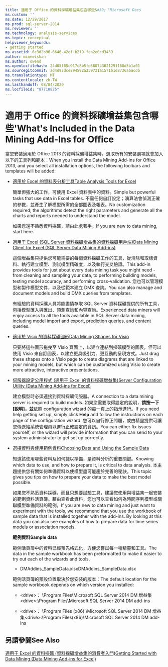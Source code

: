 ```yaml
---
title: 適用于 Office 的資料採礦增益集包含哪些&#39;？Microsoft Docs
ms.custom: ''
ms.date: 12/29/2017
ms.prod: sql-server-2014
ms.reviewer: ''
ms.technology: analysis-services
ms.topic: conceptual
helpviewer_keywords:
- getting started
ms.assetid: 6c3d2b96-6646-42ef-b219-fea2e0cd3459
author: minewiskan
ms.author: owend
ms.openlocfilehash: 24d05f05c917c8b5fe580743621291168d3b1a01
ms.sourcegitcommit: ad4d92dce894592a259721a1571b1d8736abacdb
ms.translationtype: MT
ms.contentlocale: zh-TW
ms.lasthandoff: 08/04/2020
ms.locfileid: "87710825"
---
```

# <a name="what39s-included-in-the-data-mining-add-ins-for-office"></a><span data-ttu-id="59144-102">適用于 Office 的資料採礦增益集包含哪些&#39;</span><span class="sxs-lookup"><span data-stu-id="59144-102">What&#39;s Included in the Data Mining Add-Ins for Office</span></span>
  <span data-ttu-id="59144-103">當您安裝適用於 Office 2013 的資料採礦增益集時，選取所有的安裝選項就會加入以下的工具列和範本：</span><span class="sxs-lookup"><span data-stu-id="59144-103">When you install the Data Mining Add-ins for Office 2013, and you select all installation options, the following toolbars and templates will be added:</span></span>  
  
-   [<span data-ttu-id="59144-104">適用於 Excel 的資料表分析工具</span><span class="sxs-lookup"><span data-stu-id="59144-104">Table Analysis Tools for Excel</span></span>](table-analysis-tools-for-excel.md)  
  
     <span data-ttu-id="59144-105">簡單但強大的工作，可使用 Excel 資料表中的資料。</span><span class="sxs-lookup"><span data-stu-id="59144-105">Simple but powerful tasks that use data in Excel tables.</span></span> <span data-ttu-id="59144-106">不需任何自訂設定；演算法會偵測正確的參數，並產生了解模型所需的全部圖表及報表。</span><span class="sxs-lookup"><span data-stu-id="59144-106">No customization required; the algorithms detect the right parameters and generate all the charts and reports needed to understand the model.</span></span>  
  
     <span data-ttu-id="59144-107">如果您還不熟悉資料採礦，請由此處著手。</span><span class="sxs-lookup"><span data-stu-id="59144-107">If you are new to data mining, start here.</span></span>  
  
-   [<span data-ttu-id="59144-108">適用于 Excel &#40;SQL Server 資料採礦增益集的資料採礦用戶端&#41;</span><span class="sxs-lookup"><span data-stu-id="59144-108">Data Mining Client for Excel &#40;SQL Server Data Mining Add-ins&#41;</span></span>](data-mining-client-for-excel-sql-server-data-mining-add-ins.md)  
  
     <span data-ttu-id="59144-109">這個增益集只提供您可能需要的每個資料採礦工作的工具，從清除和取樣資料、執行建立模型、測試模型精確度，以及執行交叉驗證。</span><span class="sxs-lookup"><span data-stu-id="59144-109">This add-in provides tools for just about every data mining task you might need - from cleaning and sampling your data, to performing building models, testing model accuracy, and performing cross-validation.</span></span> <span data-ttu-id="59144-110">您也可以管理模型和製作模型文件，以及從範本建立 DMX 查詢。</span><span class="sxs-lookup"><span data-stu-id="59144-110">You can also manage and document models and build DMX queries from templates.</span></span>  
  
     <span data-ttu-id="59144-111">有經驗的資料採礦人員將能盡情存取 SQL Server 資料採礦提供的所有工具，包括模型匯入與匯出、預測查詢和內容查詢。</span><span class="sxs-lookup"><span data-stu-id="59144-111">Experienced data miners will enjoy access to all the tools available in SQL Server data mining, including model import and export, prediction queries, and content queries.</span></span>  
  
-   [<span data-ttu-id="59144-112">適用於 Visio 的資料採礦圖形</span><span class="sxs-lookup"><span data-stu-id="59144-112">Data Mining Shapes for Visio</span></span>](data-mining-shapes-for-visio.md)  
  
     <span data-ttu-id="59144-113">只要將這些圖形拖曳至 Visio 頁面上，以建立連結到採礦模型的圖表，但可以使用 Visio 來自訂圖表，以建立更具吸引力、更互動的呈現方式。</span><span class="sxs-lookup"><span data-stu-id="59144-113">Just drag these shapes onto a Visio page to create diagrams that are linked to your mining models, but which can be customized using Visio to create more attractive, interactive presentations.</span></span>  
  
-   [<span data-ttu-id="59144-114">伺服器設定公用程式 &#40;適用于 Excel 的資料採礦增益集&#41;</span><span class="sxs-lookup"><span data-stu-id="59144-114">Server Configuration Utility &#40;Data Mining Add-ins for Excel&#41;</span></span>](server-configuration-utility-data-mining-add-ins-for-excel.md)  
  
     <span data-ttu-id="59144-115">建立模型時必須連接到資料採礦伺服器。</span><span class="sxs-lookup"><span data-stu-id="59144-115">A connection to a data mining server is required to build models.</span></span> <span data-ttu-id="59144-116">如果您需要取得設定的說明，**請按一下 [說明]，並**依照 configuration wizard 的每一頁上的指示進行。</span><span class="sxs-lookup"><span data-stu-id="59144-116">If you need help getting set up, simply click **Help** and follow the instructions on each page of the configuration wizard.</span></span> <span data-ttu-id="59144-117">您可以自行修正問題，或由精靈提供可讓您傳送給系統管理員以進行正確設定的資訊。</span><span class="sxs-lookup"><span data-stu-id="59144-117">You can either fix issues yourself, or the wizard will provide information that you can send to your system administrator to get set up correctly.</span></span>  
  
-   [<span data-ttu-id="59144-118">選擇資料與使用範例資料</span><span class="sxs-lookup"><span data-stu-id="59144-118">Choosing Data and Using the Sample Data</span></span>](choosing-data-for-data-mining.md)  
  
     <span data-ttu-id="59144-119">知道該使用哪些資料及如何據以準備，是資料分析的重要關鍵。</span><span class="sxs-lookup"><span data-stu-id="59144-119">Knowing which data to use, and how to prepare it, is critical to data analysis.</span></span> <span data-ttu-id="59144-120">本主題提供您有關如何準備資料以使模型盡可能趨於完善的秘訣。</span><span class="sxs-lookup"><span data-stu-id="59144-120">This topic gives you tips on how to prepare your data to make the best model possible.</span></span>  
  
     <span data-ttu-id="59144-121">如果您不熟悉資料採礦，而且只想要試驗工具，建議您使用與增益集一起安裝的範例資料活頁簿。藉由查看此資料，您也可以查看如何為時間序列模型或關聯模型準備資料的範例。</span><span class="sxs-lookup"><span data-stu-id="59144-121">If you are new to data mining and just want to experiment with the tools, we recommend that you use the workbook of sample data that is installed together with the add-ins. By looking at this data you can also see examples of how to prepare data for time series models or association models.</span></span>  
  
     <span data-ttu-id="59144-122">**範例資料**</span><span class="sxs-lookup"><span data-stu-id="59144-122">**Sample data**</span></span>  
  
     <span data-ttu-id="59144-123">範例活頁簿中的資料已經預先格式化，方便您嘗試每一種精靈和工具。</span><span class="sxs-lookup"><span data-stu-id="59144-123">The data in the sample workbook has been preformatted to make it easier to try out each of the wizards and tools.</span></span>  
  
    -   <span data-ttu-id="59144-124">DMAddins_SampleData.xlsx</span><span class="sxs-lookup"><span data-stu-id="59144-124">DMAddins_SampleData.xlsx</span></span>  
  
     <span data-ttu-id="59144-125">範例活頁簿的預設位置取決於您安裝的版本：</span><span class="sxs-lookup"><span data-stu-id="59144-125">The default location for the sample workbook depends on which version you installed:</span></span>  
  
    -   <span data-ttu-id="59144-126">\<drive>： \Program Files\Microsoft SQL Server 2014 DM 增益集</span><span class="sxs-lookup"><span data-stu-id="59144-126">\<drive>:\Program Files\Microsoft SQL Server 2014 DM add-ins</span></span>  
  
    -   <span data-ttu-id="59144-127">\<drive>： \Program Files (x86) \Microsoft SQL Server 2014 DM 增益集</span><span class="sxs-lookup"><span data-stu-id="59144-127">\<drive>:\Program Files(x86)\Microsoft SQL Server 2014 DM add-ins</span></span>  
  
## <a name="see-also"></a><span data-ttu-id="59144-128">另請參閱</span><span class="sxs-lookup"><span data-stu-id="59144-128">See Also</span></span>  
 [<span data-ttu-id="59144-129">適用于 Excel 的資料採礦 &#40;資料採礦增益集的消費者入門&#41;</span><span class="sxs-lookup"><span data-stu-id="59144-129">Getting Started with Data Mining &#40;Data Mining Add-ins for Excel&#41;</span></span>](getting-started-with-data-mining-data-mining-add-ins-for-excel.md)  
  
  
